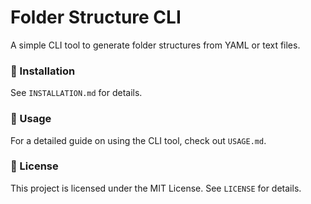 # Folder Structure CLI

A simple CLI tool to generate folder structures from YAML or text files.

### 📌 Installation

See `INSTALLATION.md` for details.

### 🚀 Usage

For a detailed guide on using the CLI tool, check out `USAGE.md`.

### 🎯 License

This project is licensed under the MIT License. See `LICENSE` for details.
